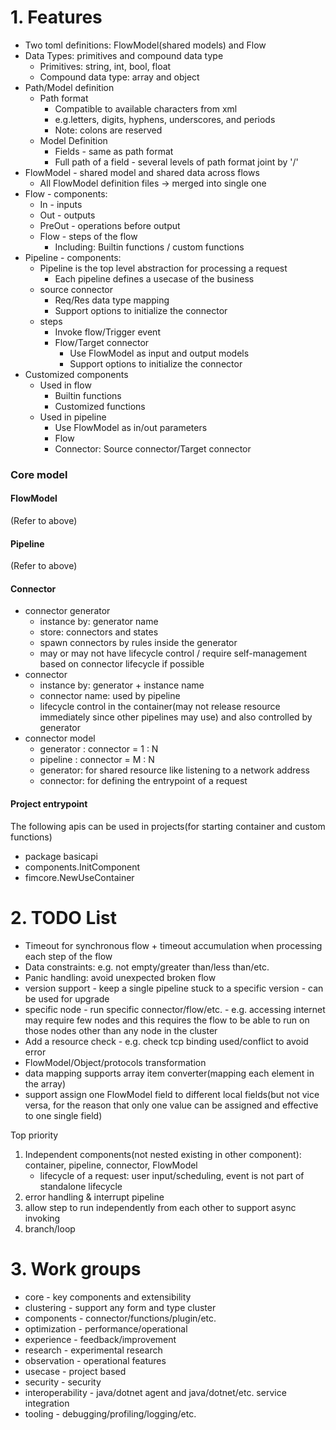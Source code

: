 # 1. Features

* Two toml definitions: FlowModel(shared models) and Flow
* Data Types: primitives and compound data type
    * Primitives: string, int, bool, float
    * Compound data type: array and object
* Path/Model definition
    * Path format
        * Compatible to available characters from xml
        * e.g.letters, digits, hyphens, underscores, and periods
        * Note: colons are reserved
    * Model Definition
        * Fields - same as path format
        * Full path of a field - several levels of path format joint by '/'
* FlowModel - shared model and shared data across flows
    * All FlowModel definition files -> merged into single one
* Flow - components:
    * In - inputs
    * Out - outputs
    * PreOut - operations before output
    * Flow - steps of the flow
        * Including: Builtin functions / custom functions
* Pipeline - components:
    * Pipeline is the top level abstraction for processing a request
        * Each pipeline defines a usecase of the business
    * source connector
        * Req/Res data type mapping
        * Support options to initialize the connector
    * steps
        * Invoke flow/Trigger event
        * Flow/Target connector
            * Use FlowModel as input and output models
            * Support options to initialize the connector
* Customized components
    * Used in flow
        * Builtin functions
        * Customized functions
    * Used in pipeline
        * Use FlowModel as in/out parameters
        * Flow
        * Connector: Source connector/Target connector

### Core model

#### FlowModel

(Refer to above)

#### Pipeline

(Refer to above)

#### Connector

* connector generator
    * instance by: generator name
    * store: connectors and states
    * spawn connectors by rules inside the generator
    * may or may not have lifecycle control / require self-management based on connector lifecycle if possible
* connector
    * instance by: generator + instance name
    * connector name: used by pipeline
    * lifecycle control in the container(may not release resource immediately since other pipelines may use) and also
      controlled by generator
* connector model
    * generator : connector = 1 : N
    * pipeline : connector = M : N
    * generator: for shared resource like listening to a network address
    * connector: for defining the entrypoint of a request

#### Project entrypoint

The following apis can be used in projects(for starting container and custom functions)

* package basicapi
* components.InitComponent
* fimcore.NewUseContainer

# 2. TODO List

* Timeout for synchronous flow + timeout accumulation when processing each step of the flow
* Data constraints: e.g. not empty/greater than/less than/etc.
* Panic handling: avoid unexpected broken flow
* version support - keep a single pipeline stuck to a specific version - can be used for upgrade
* specific node - run specific connector/flow/etc. - e.g. accessing internet may require few nodes and this requires the
  flow to be able to run on those nodes other than any node in the cluster
* Add a resource check - e.g. check tcp binding used/conflict to avoid error
* FlowModel/Object/protocols transformation
* data mapping supports array item converter(mapping each element in the array)
* support assign one FlowModel field to different local fields(but not vice versa, for the reason that only one value
  can be assigned and effective to one single field)

Top priority

1. Independent components(not nested existing in other component): container, pipeline, connector, FlowModel
    * lifecycle of a request: user input/scheduling, event is not part of standalone lifecycle
3. error handling & interrupt pipeline
4. allow step to run independently from each other to support async invoking
5. branch/loop

# 3. Work groups

* core - key components and extensibility
* clustering - support any form and type cluster
* components - connector/functions/plugin/etc.
* optimization - performance/operational
* experience - feedback/improvement
* research - experimental research
* observation - operational features
* usecase - project based
* security - security
* interoperability - java/dotnet agent and java/dotnet/etc. service integration
* tooling - debugging/profiling/logging/etc.

